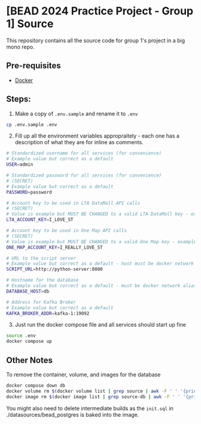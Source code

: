 # [BEAD 2024 Practice Project - Group 1] Source

This repository contains all the source code for group 1's project in a big mono repo.

## Pre-requisites

-   [Docker](https://www.docker.com/)

## Steps:

1. Make a copy of `.env.sample` and rename it to `.env`

```bash
cp .env.sample .env
```

2. Fill up all the environment variables appropraitely - each one has a description of what they are for inline
   as comments.

```bash
# Standardized username for all services (for convenience)
# Example value but correct as a default
USER=admin

# Standardized password for all services (for convenience)
# (SECRET)
# Example value but correct as a default
PASSWORD=password

# Account key to be used in LTA DataMall API calls
# (SECRET)
# Value is example but MUST BE CHANGED to a valid LTA DataMall key - example will not work
LTA_ACCOUNT_KEY=I_LOVE_ST

# Account key to be used in One Map API calls
# (SECRET)
# Value is example but MUST BE CHANGED to a valid One Map key - example will not work
ONE_MAP_ACCOUNT_KEY=I_REALLY_LOVE_ST

# URL to the script server
# Example value but correct as a default - host must be docker network alias for the script server
SCRIPT_URL=http://python-server:8080

# Hostname for the database
# Example value but correct as a default - must be docker network alias for the script server
DATABASE_HOST=db

# Address for Kafka Broker
# Example value but correct as a default
KAFKA_BROKER_ADDR=kafka-1:19092
```

3. Just run the docker compose file and all services should start up fine

```bash
source .env
docker compose up
```

## Other Notes

To remove the container, volume, and images for the database

```bash
docker compose down db
docker volume rm $(docker volume list | grep source | awk -F ' ' '{print $2}')
docker image rm $(docker image list | grep source-db | awk -F ' ' '{print $1}')
```

You might also need to delete intermediate builds as the `init.sql` in ./datasources/bead_postgres is baked into the image.
